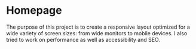 # Homepage
The purpose of this project is to create a responsive layout optimized for a wide variety of screen sizes: from wide monitors to mobile devices. I also tried to work on performance as well as accessibility and SEO.


